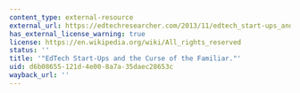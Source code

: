 ```yaml
---
content_type: external-resource
external_url: https://edtechresearcher.com/2013/11/edtech_start-ups_and_the_curse_of_the_familar/
has_external_license_warning: true
license: https://en.wikipedia.org/wiki/All_rights_reserved
status: ''
title: '"EdTech Start-Ups and the Curse of the Familiar."'
uid: d6b08655-121d-4e00-8a7a-35daec28653c
wayback_url: ''
---
```


